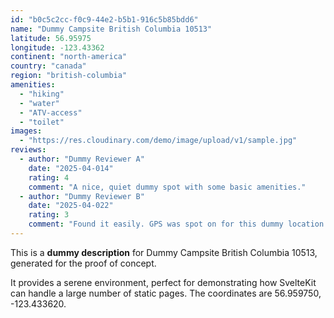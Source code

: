 ```yaml
---
id: "b0c5c2cc-f0c9-44e2-b5b1-916c5b85bdd6"
name: "Dummy Campsite British Columbia 10513"
latitude: 56.95975
longitude: -123.43362
continent: "north-america"
country: "canada"
region: "british-columbia"
amenities:
  - "hiking"
  - "water"
  - "ATV-access"
  - "toilet"
images:
  - "https://res.cloudinary.com/demo/image/upload/v1/sample.jpg"
reviews:
  - author: "Dummy Reviewer A"
    date: "2025-04-014"
    rating: 4
    comment: "A nice, quiet dummy spot with some basic amenities."
  - author: "Dummy Reviewer B"
    date: "2025-04-022"
    rating: 3
    comment: "Found it easily. GPS was spot on for this dummy location."
---
```


This is a **dummy description** for Dummy Campsite British Columbia 10513, generated for the proof of concept.

It provides a serene environment, perfect for demonstrating how SvelteKit can handle a large number of static pages. The coordinates are 56.959750, -123.433620.
